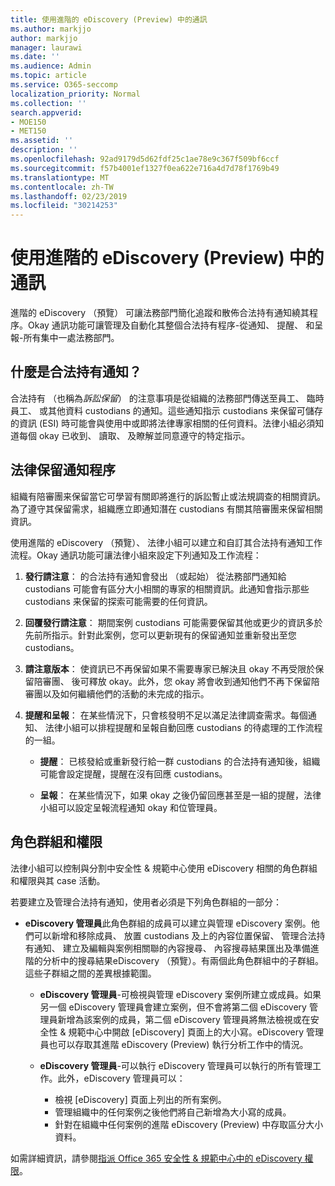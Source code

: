```yaml
---
title: 使用進階的 eDiscovery (Preview) 中的通訊
ms.author: markjjo
author: markjjo
manager: laurawi
ms.date: ''
ms.audience: Admin
ms.topic: article
ms.service: O365-seccomp
localization_priority: Normal
ms.collection: ''
search.appverid:
- MOE150
- MET150
ms.assetid: ''
description: ''
ms.openlocfilehash: 92ad9179d5d62fdf25c1ae78e9c367f509bf6ccf
ms.sourcegitcommit: f57b4001ef1327f0ea622e716a4d7d78f1769b49
ms.translationtype: MT
ms.contentlocale: zh-TW
ms.lasthandoff: 02/23/2019
ms.locfileid: "30214253"
---
```

# <a name="work-with-communications-in-advanced-ediscovery-preview"></a>使用進階的 eDiscovery (Preview) 中的通訊

進階的 eDiscovery （預覽） 可讓法務部門簡化追蹤和散佈合法持有通知繞其程序。Okay 通訊功能可讓管理及自動化其整個合法持有程序-從通知、 提醒、 和呈報-所有集中一處法務部門。

## <a name="what-is-a-legal-hold-notification"></a>什麼是合法持有通知？

合法持有 （也稱為*訴訟保留*） 的注意事項是從組織的法務部門傳送至員工、 臨時員工、 或其他資料 custodians 的通知。這些通知指示 custodians 来保留可儲存的資訊 (ESI) 時可能會與使用中或即將法律專家相關的任何資料。法律小組必須知道每個 okay 已收到、 讀取、 及瞭解並同意遵守的特定指示。

## <a name="the-legal-hold-notification-process"></a>法律保留通知程序

組織有陪審團来保留當它可學習有關即將進行的訴訟暫止或法規調查的相關資訊。為了遵守其保留需求，組織應立即通知潛在 custodians 有關其陪審團来保留相關資訊。 

使用進階的 eDiscovery （預覽）、 法律小組可以建立和自訂其合法持有通知工作流程。Okay 通訊功能可讓法律小組來設定下列通知及工作流程：

1. **發行請注意**： 的合法持有通知會發出 （或起始） 從法務部門通知給 custodians 可能會有區分大小相關的專家的相關資訊。此通知會指示那些 custodians 来保留的探索可能需要的任何資訊。 
   
2.  **回覆發行請注意**： 期間案例 custodians 可能需要保留其他或更少的資訊多於先前所指示。針對此案例，您可以更新現有的保留通知並重新發出至您 custodians。

3.  **請注意版本**： 使資訊已不再保留如果不需要專家已解決且 okay 不再受限於保留陪審團、 後可釋放 okay。此外，您 okay 將會收到通知他們不再下保留陪審團以及如何繼續他們的活動的未完成的指示。

4. **提醒和呈報**： 在某些情況下，只會核發明不足以滿足法律調查需求。每個通知、 法律小組可以排程提醒和呈報自動回應 custodians 的待處理的工作流程的一組。

    - **提醒**： 已核發給或重新發行給一群 custodians 的合法持有通知後，組織可能會設定提醒，提醒在沒有回應 custodians。 

    - **呈報**： 在某些情況下，如果 okay 之後仍留回應甚至是一組的提醒，法律小組可以設定呈報流程通知 okay 和位管理員。

## <a name="role-groups-and-permissions"></a>角色群組和權限 

法律小組可以控制與分割中安全性 & 規範中心使用 eDiscovery 相關的角色群組和權限與其 case 活動。 

若要建立及管理合法持有通知，使用者必須是下列角色群組的一部分：

- **eDiscovery 管理員**此角色群組的成員可以建立與管理 eDiscovery 案例。他們可以新增和移除成員、 放置 custodians 及上的內容位置保留、 管理合法持有通知、 建立及編輯與案例相關聯的內容搜尋、 內容搜尋結果匯出及準備進階的分析中的搜尋結果eDiscovery （預覽）。有兩個此角色群組中的子群組。這些子群組之間的差異根據範圍。

  - **eDiscovery 管理員**-可檢視與管理 eDiscovery 案例所建立或成員。如果另一個 eDiscovery 管理員會建立案例，但不會將第二個 eDiscovery 管理員新增為該案例的成員，第二個 eDiscovery 管理員將無法檢視或在安全性 & 規範中心中開啟 [eDiscovery] 頁面上的大小寫。eDiscovery 管理員也可以存取其進階 eDiscovery (Preview) 執行分析工作中的情況。

  - **eDiscovery 管理員**-可以執行 eDiscovery 管理員可以執行的所有管理工作。此外，eDiscovery 管理員可以：
    
    - 檢視 [eDiscovery] 頁面上列出的所有案例。
    - 管理組織中的任何案例之後他們將自己新增為大小寫的成員。
    - 針對在組織中任何案例的進階 eDiscovery (Preview) 中存取區分大小資料。

如需詳細資訊，請參閱[指派 Office 365 安全性 & 規範中心中的 eDiscovery 權限](../assign-ediscovery-permissions.md)。